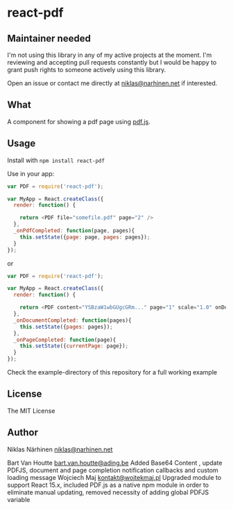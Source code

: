 react-pdf
=========

## Maintainer needed

I'm not using this library in any of my active projects at the moment. I'm reviewing and accepting pull requests constantly but I would be happy to grant push rights to someone actively using this library.

Open an issue or contact me directly at niklas@narhinen.net if interested.

What
----

A component for showing a pdf page using [pdf.js](http://mozilla.github.io/pdf.js).

Usage
-----

Install with `npm install react-pdf`

Use in your app:

```js
var PDF = require('react-pdf');

var MyApp = React.createClass({
  render: function() {

    return <PDF file="somefile.pdf" page="2" />
  },
  _onPdfCompleted: function(page, pages){
    this.setState({page: page, pages: pages});
  }
});
```
or
```js
var PDF = require('react-pdf');

var MyApp = React.createClass({
  render: function() {

    return <PDF content="YSBzaW1wbGUgcGRm..." page="1" scale="1.0" onDocumentComplete={this._onDocumentComplete} onPageComplete={this._onPageComplete} loading={(<span>Your own loading message ...</span>)} />
  },
  _onDocumentCompleted: function(pages){
    this.setState({pages: pages});
  },
  _onPageCompleted: function(page){
    this.setState({currentPage: page});
  }
});
```

Check the example-directory of this repository for a full working example


License
-------

The MIT License

Author
------

Niklas Närhinen <niklas@narhinen.net>

Bart Van Houtte <bart.van.houtte@ading.be> Added Base64 Content , update PDFJS, document and page completion notification callbacks and custom loading message
Wojciech Maj <kontakt@wojtekmaj.pl> Upgraded module to support React 15.x, included PDF.js as a native npm module in order to eliminate manual updating, removed necessity of adding global PDFJS variable